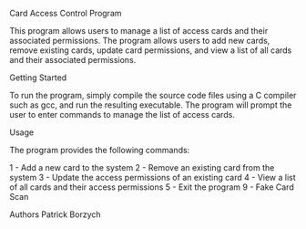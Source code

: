 Card Access Control Program

This program allows users to manage a list of access cards and their associated permissions. The program allows users to add new cards, remove existing cards, update card permissions, and view a list of all cards and their associated permissions.

Getting Started

To run the program, simply compile the source code files using a C compiler such as gcc, and run the resulting executable. The program will prompt the user to enter commands to manage the list of access cards.

Usage

The program provides the following commands:

1 - Add a new card to the system
2 - Remove an existing card from the system
3 - Update the access permissions of an existing card
4 - View a list of all cards and their access permissions
5 - Exit the program
9 - Fake Card Scan

Authors
Patrick Borzych
